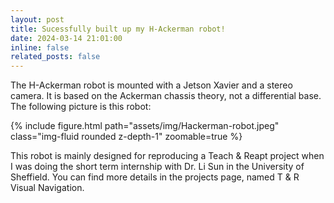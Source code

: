 ```yaml
---
layout: post
title: Sucessfully built up my H-Ackerman robot!
date: 2024-03-14 21:01:00
inline: false
related_posts: false
---
```


The H-Ackerman robot is mounted with a Jetson Xavier and a stereo camera. It is based on the Ackerman chassis theory, not a differential base. The following picture is this robot:

<div class="row mt-3">
    <div class="col-sm mt-3 mt-md-0">
        {% include figure.html path="assets/img/Hackerman-robot.jpeg" class="img-fluid rounded z-depth-1" zoomable=true %}
    </div>
</div>

This robot is mainly designed for reproducing a Teach & Reapt project when I was doing the short term internship with Dr. Li Sun in the University of Sheffield. You can find more details in the projects page, named T & R Visual Navigation.